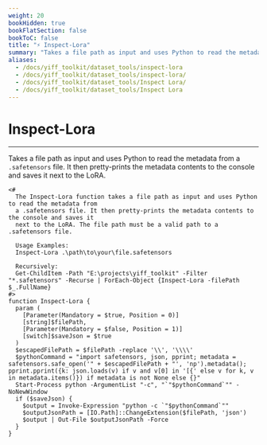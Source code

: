 ```yaml
---
weight: 20
bookHidden: true
bookFlatSection: false
bookToC: false
title: "⚡ Inspect-Lora"
summary: "Takes a file path as input and uses Python to read the metadata from a `.safetensors` file. It then pretty-prints the metadata contents to the console and saves it next to the LoRA."
aliases:
  - /docs/yiff_toolkit/dataset_tools/inspect-lora
  - /docs/yiff_toolkit/dataset_tools/inspect-lora/
  - /docs/yiff_toolkit/dataset_tools/Inspect Lora/
  - /docs/yiff_toolkit/dataset_tools/Inspect Lora
---
```


<!--markdownlint-disable MD025 -->

# Inspect-Lora

---

Takes a file path as input and uses Python to read the metadata from a `.safetensors` file. It then pretty-prints the metadata contents to the console and saves it next to the LoRA.

```pwsh
<#
  The Inspect-Lora function takes a file path as input and uses Python to read the metadata from
  a .safetensors file. It then pretty-prints the metadata contents to the console and saves it
  next to the LoRA. The file path must be a valid path to a .safetensors file.

  Usage Examples:
  Inspect-Lora .\path\to\your\file.safetensors

  Recursively:
  Get-ChildItem -Path "E:\projects\yiff_toolkit" -Filter "*.safetensors" -Recurse | ForEach-Object {Inspect-Lora -filePath $_.FullName}
#>
function Inspect-Lora {
  param (
    [Parameter(Mandatory = $true, Position = 0)]
    [string]$filePath,
    [Parameter(Mandatory = $false, Position = 1)]
    [switch]$saveJson = $true
  )
  $escapedFilePath = $filePath -replace '\\', '\\\\'
  $pythonCommand = "import safetensors, json, pprint; metadata = safetensors.safe_open('" + $escapedFilePath + "', 'np').metadata(); pprint.pprint({k: json.loads(v) if v and v[0] in '[{' else v for k, v in metadata.items()}) if metadata is not None else {}"
  Start-Process python -ArgumentList "-c", "`"$pythonCommand`"" -NoNewWindow
  if ($saveJson) {
    $output = Invoke-Expression "python -c `"$pythonCommand`""
    $outputJsonPath = [IO.Path]::ChangeExtension($filePath, 'json')
    $output | Out-File $outputJsonPath -Force
  }
}
```
